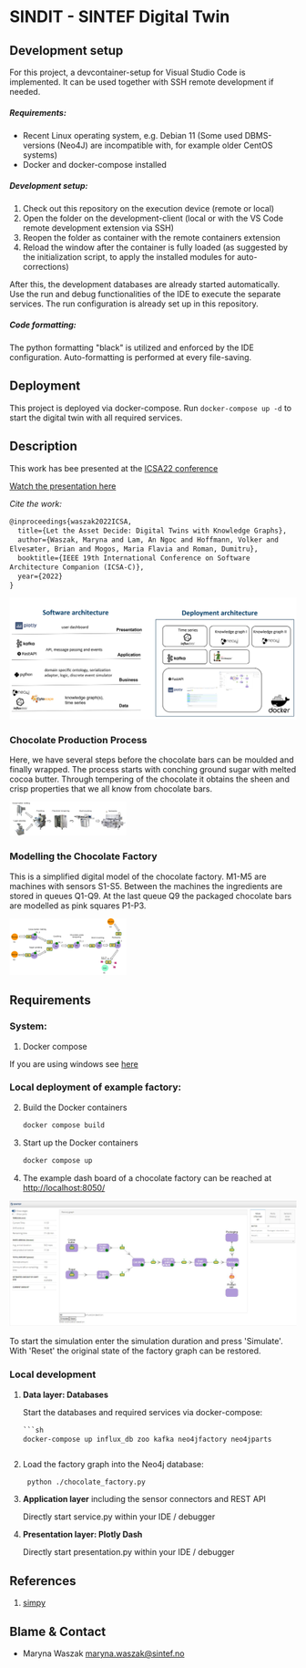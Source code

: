 # SINDIT - SINTEF Digital Twin





## Development setup
For this project, a devcontainer-setup for Visual Studio Code is implemented. It can be used together with SSH remote development if needed.

##### Requirements:
- Recent Linux operating system, e.g. Debian 11 (Some used DBMS-versions (Neo4J) are incompatible with, for example older CentOS systems)
- Docker and docker-compose installed

##### Development setup:
1. Check out this repository on the execution device (remote or local)
2. Open the folder on the development-client (local or with the VS Code remote development extension via SSH)
3. Reopen the folder as container with the remote containers extension
4. Reload the window after the container is fully loaded (as suggested by the initialization script, to apply the installed modules for auto-corrections)

After this, the development databases are already started automatically. Use the run and debug functionalities of the IDE to execute the separate services. The run configuration is already set up in this repository.

##### Code formatting:
The python formatting "black" is utilized and enforced by the IDE configuration. Auto-formatting is performed at every file-saving.

## Deployment
This project is deployed via docker-compose. Run `docker-compose up -d` to start the digital twin with all required services.

## Description
This work has bee presented at the [ICSA22 conference](https://icsa-conferences.org/2022/conference-tracks/new-and-emerging-ideas/)

[Watch the presentation here](https://www.youtube.com/watch?v=ExHNP6527d8&list=PLmMTZhDUcVmuFcJG9tbxR6AAWcOl2Jej3&index=29&t=2s)

*Cite the work:*

```
@inproceedings{waszak2022ICSA,
  title={Let the Asset Decide: Digital Twins with Knowledge Graphs},
  author={Waszak, Maryna and Lam, An Ngoc and Hoffmann, Volker and Elvesæter, Brian and Mogos, Maria Flavia and Roman, Dumitru},
  booktitle={IEEE 19th International Conference on Software Architecture Companion (ICSA-C)},
  year={2022}
}
```


![description](assets/description_sindit.PNG)

### Chocolate Production Process

Here, we have several steps before the chocolate bars can be moulded and finally wrapped. The process starts with conching ground sugar with melted cocoa butter. Through tempering of the chocolate it obtains the sheen and crisp properties that we all know from chocolate bars.

<img src="assets/fac_pics.jpg" alt="Picture1" style="zoom:20%; background-color: white" />



### Modelling the Chocolate Factory

This is a simplified digital model of the chocolate factory. M1-M5 are machines with sensors S1-S5. Between the machines the ingredients are stored in queues Q1-Q9. At the last queue Q9 the packaged chocolate bars are modelled as pink squares P1-P3.

<img src="assets/fac_schema.jpg" alt="Picture2" style="zoom:20%; background-color: white" />

## **Requirements**

### System:

1. Docker compose

If you are using windows see [here](https://docs.microsoft.com/en-gb/windows/wsl/install-win10#step-4---download-the-linux-kernel-update-package)

### Local deployment of example factory:

2. Build the Docker containers

   ```sh
   docker compose build
   ```

3. Start up the Docker containers

    ```sh
	docker compose up
	```

4. The example dash board of a chocolate factory can be reached at [http://localhost:8050/](http://localhost:8050/)


![dash](assets/fac_dashboard.JPG)

To start the simulation enter the simulation duration and press 'Simulate'. With 'Reset' the original state of the factory graph can be restored.

### Local development

1. **Data layer: Databases** 

   Start the databases and required services via docker-compose:

       ```sh
       docker-compose up influx_db zoo kafka neo4jfactory neo4jparts
      ```

2. Load the factory graph into the Neo4j database:

   ```sh
    python ./chocolate_factory.py
   ```

3. **Application layer** including the sensor connectors and REST API

   Directly start service.py within your IDE / debugger
   
4. **Presentation layer: Plotly Dash**

   Directly start presentation.py within your IDE / debugger

## References

1. [simpy](https://pypi.org/project/simpy/)

## Blame & Contact

- Maryna Waszak [<maryna.waszak@sintef.no>](mailto:maryna.waszak@sintef.no)
